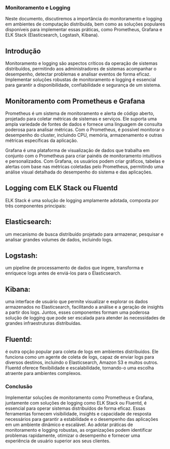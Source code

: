 ### Monitoramento e Logging
Neste documento, discutiremos a importância do monitoramento e logging em ambientes de computação distribuída, bem como as soluções populares disponíveis para implementar essas práticas, como Prometheus, Grafana e ELK Stack (Elasticsearch, Logstash, Kibana).

## Introdução
Monitoramento e logging são aspectos críticos da operação de sistemas distribuídos, permitindo aos administradores de sistemas acompanhar o desempenho, detectar problemas e analisar eventos de forma eficaz. Implementar soluções robustas de monitoramento e logging é essencial para garantir a disponibilidade, confiabilidade e segurança de um sistema.

## Monitoramento com Prometheus e Grafana
Prometheus é um sistema de monitoramento e alerta de código aberto, projetado para coletar métricas de sistemas e serviços. Ele suporta uma ampla variedade de fontes de dados e fornece uma linguagem de consulta poderosa para analisar métricas. Com o Prometheus, é possível monitorar o desempenho do cluster, incluindo CPU, memória, armazenamento e outras métricas específicas da aplicação.

Grafana é uma plataforma de visualização de dados que trabalha em conjunto com o Prometheus para criar painéis de monitoramento intuitivos e personalizados. Com Grafana, os usuários podem criar gráficos, tabelas e alertas com base nas métricas coletadas pelo Prometheus, permitindo uma análise visual detalhada do desempenho do sistema e das aplicações.

## Logging com ELK Stack ou Fluentd

ELK Stack é uma solução de logging amplamente adotada, composta por três componentes principais:

## Elasticsearch: 
um mecanismo de busca distribuído projetado para armazenar, pesquisar e analisar grandes volumes de dados, incluindo logs.

## Logstash: 
um pipeline de processamento de dados que ingere, transforma e enriquece logs antes de enviá-los para o Elasticsearch.


## Kibana: 
uma interface de usuário que permite visualizar e explorar os dados armazenados no Elasticsearch, facilitando a análise e a geração de insights a partir dos logs.
Juntos, esses componentes formam uma poderosa solução de logging que pode ser escalada para atender às necessidades de grandes infraestruturas distribuídas.

## Fluentd:
 é outra opção popular para coleta de logs em ambientes distribuídos. Ele funciona como um agente de coleta de logs, capaz de enviar logs para diversos destinos, incluindo o Elasticsearch, Amazon S3 e muitos outros. Fluentd oferece flexibilidade e escalabilidade, tornando-o uma escolha atraente para ambientes complexos.

### Conclusão
Implementar soluções de monitoramento como Prometheus e Grafana, juntamente com soluções de logging como ELK Stack ou Fluentd, é essencial para operar sistemas distribuídos de forma eficaz. Essas ferramentas fornecem visibilidade, insights e capacidade de resposta necessários para garantir a estabilidade e o desempenho das aplicações em um ambiente dinâmico e escalável. Ao adotar práticas de monitoramento e logging robustas, as organizações podem identificar problemas rapidamente, otimizar o desempenho e fornecer uma experiência de usuário superior aos seus clientes.